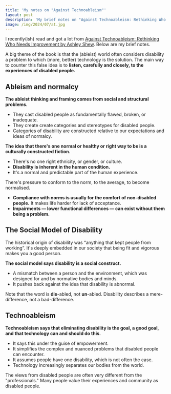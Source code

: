 ```yaml
---
title: 'My notes on "Against Technoableism"'
layout: post
description: 'My brief notes on "Against Technoableism: Rethinking Who Needs Improvement by Ashley Shew"'
image: /img/2024/07/at.jpg
---
```


I recently(ish) read and got a lot from [Against Technoableism: Rethinking Who Needs Improvement by Ashley Shew](https://www.goodreads.com/book/show/77265030-against-technoableism). Below are my brief notes.

A big theme of the book is that the (ableist) world often considers disability a problem to which (more, better) technology is the solution. The main way to counter this false idea is to **listen, carefully and closely, to the experiences of disabled people.**

## Ableism and normalcy

**The ableist thinking and framing comes from social and structural problems.**

- They cast disabled people as fundamentally flawed, broken, or inadequate.
- They create create categories and stereotypes for disabled people.
- Categories of disability are constructed relative to our expectations and ideas of normalcy.

**The idea that there's one normal or healthy or right way to be is a culturally constructed fiction.** 

- There's no one right ethnicity, or gender, or culture.
- **Disability is inherent in the human condition.**
- It's a normal and predictable part of the human experience.

There's pressure to conform to the norm, to the average, to become normalised.

- **Compliance with norms is usually for the comfort of non-disabled people.** It makes life harder for lack of acceptance.
- **Impairments — lower functional differences — can exist without them being a problem.**

## The Social Model of Disability

The historical origin of disability was “anything that kept people from working”. It's deeply embedded in our society that being fit and vigorous makes you a good person.

**The social model says disability is a social construct.**

- A mismatch between a person and the environment, which was designed for and by normative bodies and minds.
- It pushes back against the idea that disability is abnormal.

Note that the word is **dis**-abled, not **un**-abled. Disability describes a mere-difference, not a bad-difference.

## Technoableism

**Technoableism says that eliminating disability is the goal, a good goal, and that technology can and should do this.**

- It says this under the guise of empowerment. 
- It simplifies the complex and nuanced problems that disabled people can encounter.
- It assumes people have one disability, which is not often the case.
- Technology increasingly separates our bodies from the world.

The views from disabled people are often very different from the "professionals." Many people value their experiences and community as disabled people.
